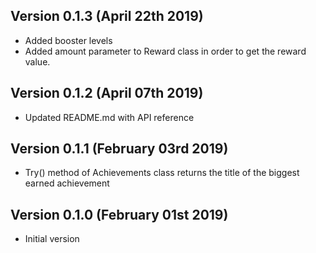 Version 0.1.3 (April 22th 2019)
-----------------------------
 * Added booster levels
 * Added amount parameter to Reward class in order to get the reward value.

Version 0.1.2 (April 07th 2019)
-----------------------------
 * Updated README.md with API reference

Version 0.1.1 (February 03rd 2019)
-----------------------------
 * Try() method of Achievements class returns the title of the biggest earned achievement

Version 0.1.0 (February 01st 2019)
-----------------------------
 * Initial version
